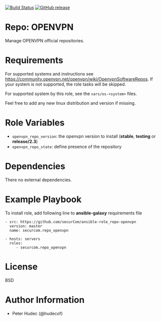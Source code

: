 [![Build Status](https://www.travis-ci.org/securCom/ansible-role_repo-openvpn.svg?branch=master)](https://www.travis-ci.org/securCom/ansible-role_repo-openvpn)
[![GitHub release](https://img.shields.io/github/release/securCom/ansible-role_repo-openvpn.svg)](https://github.com/securCom/ansible-role_repo-openvpn)


# Repo: OPENVPN

Manage OPENVPN official repositories.

# Requirements

For supported systems  and instructions see https://community.openvpn.net/openvpn/wiki/OpenvpnSoftwareRepos. If your system is not supported, the role tasks will be skipped.

For supported system by this role, see the `vars/os-<system>` files.

Feel free to add any new linux distribution and version if missing.

# Role Variables

- `openvpn_repo_version`: the openvpn version to install (__stable__, __testing__ or __release/2.3__)
- `openvpn_repo_state`: define presence of the repository

# Dependencies

There no external dependencies.

# Example Playbook

To install role, add following line to **ansible-galaxy** requirements file
```
- src: https://github.com/securCom/ansible-role_repo-openvpn
  version: master
  name: securcom.repo_openvpn
```

```
- hosts: servers
  roles:
     - securcom.repo_openvpn
```

# License

BSD

# Author Information


- Peter Hudec (@hudecof)